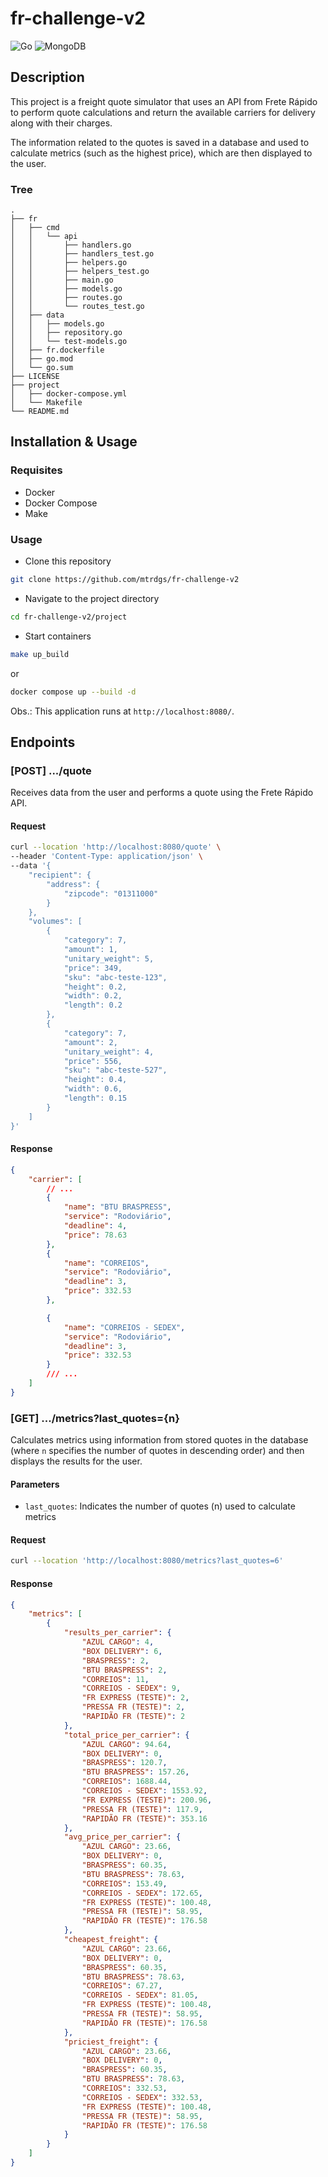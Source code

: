 # fr-challenge-v2

![Go](https://img.shields.io/badge/go-%2300ADD8.svg?style=for-the-badge&logo=go&logoColor=white)
![MongoDB](https://img.shields.io/badge/MongoDB-%234ea94b.svg?style=for-the-badge&logo=mongodb&logoColor=white)

## Description
This project is a freight quote simulator that uses an API from Frete Rápido to perform quote calculations and return the available carriers for delivery along with their charges.

The information related to the quotes is saved in a database and used to calculate metrics (such as the highest price), which are then displayed to the user.

### Tree
```text
.
├── fr
│   ├── cmd
│   │   └── api
│   │       ├── handlers.go
│   │       ├── handlers_test.go
│   │       ├── helpers.go
│   │       ├── helpers_test.go
│   │       ├── main.go
│   │       ├── models.go
│   │       ├── routes.go
│   │       └── routes_test.go
│   ├── data
│   │   ├── models.go
│   │   ├── repository.go
│   │   └── test-models.go
│   ├── fr.dockerfile
│   ├── go.mod
│   └── go.sum
├── LICENSE
├── project
│   ├── docker-compose.yml
│   └── Makefile
└── README.md
```

## Installation & Usage
### Requisites
* Docker
* Docker Compose
* Make

### Usage
* Clone this repository
```bash
git clone https://github.com/mtrdgs/fr-challenge-v2
```

* Navigate to the project directory
```bash
cd fr-challenge-v2/project
```

* Start containers
```bash
make up_build
```
or
```bash
docker compose up --build -d
```

Obs.: This application runs at `http://localhost:8080/`.

## Endpoints
### [POST] .../quote

Receives data from the user and performs a quote using the Frete Rápido API.

#### Request
```bash
curl --location 'http://localhost:8080/quote' \
--header 'Content-Type: application/json' \
--data '{
    "recipient": {
        "address": {
            "zipcode": "01311000"
        }
    },
    "volumes": [
        {
            "category": 7,
            "amount": 1,
            "unitary_weight": 5,
            "price": 349,
            "sku": "abc-teste-123",
            "height": 0.2,
            "width": 0.2,
            "length": 0.2
        },
        {
            "category": 7,
            "amount": 2,
            "unitary_weight": 4,
            "price": 556,
            "sku": "abc-teste-527",
            "height": 0.4,
            "width": 0.6,
            "length": 0.15
        }
    ]
}'
```

#### Response
```json
{
    "carrier": [
        // ...
        {
            "name": "BTU BRASPRESS",
            "service": "Rodoviário",
            "deadline": 4,
            "price": 78.63
        },
        {
            "name": "CORREIOS",
            "service": "Rodoviário",
            "deadline": 3,
            "price": 332.53
        },

        {
            "name": "CORREIOS - SEDEX",
            "service": "Rodoviário",
            "deadline": 3,
            "price": 332.53
        }
        /// ...
    ]
}
```

### [GET] .../metrics?last_quotes={n}

Calculates metrics using information from stored quotes in the database (where `n` specifies the number of quotes in descending order) and then displays the results for the user.

#### Parameters
* `last_quotes`: Indicates the number of quotes (n) used to calculate metrics

#### Request
```bash
curl --location 'http://localhost:8080/metrics?last_quotes=6'
```

#### Response
```json
{
    "metrics": [
        {
            "results_per_carrier": {
                "AZUL CARGO": 4,
                "BOX DELIVERY": 6,
                "BRASPRESS": 2,
                "BTU BRASPRESS": 2,
                "CORREIOS": 11,
                "CORREIOS - SEDEX": 9,
                "FR EXPRESS (TESTE)": 2,
                "PRESSA FR (TESTE)": 2,
                "RAPIDÃO FR (TESTE)": 2
            },
            "total_price_per_carrier": {
                "AZUL CARGO": 94.64,
                "BOX DELIVERY": 0,
                "BRASPRESS": 120.7,
                "BTU BRASPRESS": 157.26,
                "CORREIOS": 1688.44,
                "CORREIOS - SEDEX": 1553.92,
                "FR EXPRESS (TESTE)": 200.96,
                "PRESSA FR (TESTE)": 117.9,
                "RAPIDÃO FR (TESTE)": 353.16
            },
            "avg_price_per_carrier": {
                "AZUL CARGO": 23.66,
                "BOX DELIVERY": 0,
                "BRASPRESS": 60.35,
                "BTU BRASPRESS": 78.63,
                "CORREIOS": 153.49,
                "CORREIOS - SEDEX": 172.65,
                "FR EXPRESS (TESTE)": 100.48,
                "PRESSA FR (TESTE)": 58.95,
                "RAPIDÃO FR (TESTE)": 176.58
            },
            "cheapest_freight": {
                "AZUL CARGO": 23.66,
                "BOX DELIVERY": 0,
                "BRASPRESS": 60.35,
                "BTU BRASPRESS": 78.63,
                "CORREIOS": 67.27,
                "CORREIOS - SEDEX": 81.05,
                "FR EXPRESS (TESTE)": 100.48,
                "PRESSA FR (TESTE)": 58.95,
                "RAPIDÃO FR (TESTE)": 176.58
            },
            "priciest_freight": {
                "AZUL CARGO": 23.66,
                "BOX DELIVERY": 0,
                "BRASPRESS": 60.35,
                "BTU BRASPRESS": 78.63,
                "CORREIOS": 332.53,
                "CORREIOS - SEDEX": 332.53,
                "FR EXPRESS (TESTE)": 100.48,
                "PRESSA FR (TESTE)": 58.95,
                "RAPIDÃO FR (TESTE)": 176.58
            }
        }
    ]
}
```